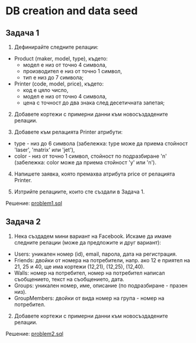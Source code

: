 # DB creation and data seed

## Задача 1

1. Дефинирайте следните релации:
- Product (maker, model, type), където:
  - модел е низ от точно 4 символа,
  - производител е низ от точно 1 символ,
  - тип е низ до 7 символа;
- Printer (code, model, price), където:
  - код е цяло число,
  - модел е низ от точно 4 символа,
  - цена с точност до два знака след десетичната запетая;

2. Добавете кортежи с примерни данни към новосъздадените релации.

3. Добавете към релацията Printer атрибути:
- type - низ до 6 символа (забележка: type може да приема стойност 'laser', 'matrix' или 'jet'),
- color - низ от точно 1 символ, стойност по подразбиране 'n' (забележка: color може да приема стойност 'y' или 'n').

4. Напишете заявка, която премахва атрибута price от релацията Printer.

5. Изтрийте релациите, които сте създали в Задача 1.

Решение: [problem1.sql](https://github.com/nia-flo/FMI-Databases/blob/main/8.%20DB%20creation%20and%20data%20seed/problem1.sql)

## Задача 2

1. Нека създадем мини вариант на Facebook. Искаме да имаме следните релации (може да предложите и друг вариант):
- Users: уникален номер (id), email, парола, дата на регистрация.
- Friends: двойки от номера на потребители, напр. ако 12 е приятел на 21, 25 и 40, ще има кортежи (12,21), (12,25), (12,40).
- Walls: номер на потребител, номер на потребител написал съобщението, текст на съобщението, дата.
- Groups: уникален номер, име, описание (по подразбиране - празен низ).
- GroupMembers: двойки от вида номер на група - номер на потребител.

2. Добавете кортежи с примерни данни към новосъздадените релации.

Решение: [problem2.sql](https://github.com/nia-flo/FMI-Databases/blob/main/8.%20DB%20creation%20and%20data%20seed/problem2.sql)
